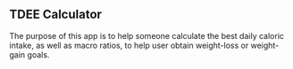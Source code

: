 ## TDEE Calculator

The purpose of this app is to help someone calculate the best daily caloric intake, as well as macro ratios, to help user obtain weight-loss or weight-gain goals.
